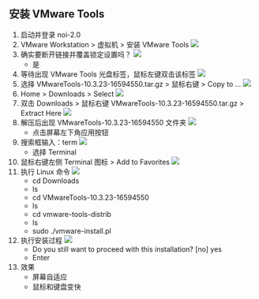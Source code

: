 
## 安装 VMware Tools

1. 启动并登录 noi-2.0
2. VMware Workstation > 虚拟机 > 安装 VMware Tools
    ![](images/tool-001.png)
3. 确实要断开链接并覆盖锁定设置吗？
    ![](images/tool-002.png)
    - 是
4. 等待出现 VMware Tools 光盘标签，鼠标左键双击该标签
    ![](images/tool-003.png)
5. 选择  VMwareTools-10.3.23-16594550.tar.gz > 鼠标右键 > Copy to ...
    ![](images/tool-004.png)
6. Home > Downloads > Select
    ![](images/tool-005.png)
7. 双击 Downloads > 鼠标右键 VMwareTools-10.3.23-16594550.tar.gz > Extract Here
    ![](images/tool-006.png)
8. 解压后出现 VMwareTools-10.3.23-16594550 文件夹
    ![](images/tool-007.png)
    - 点击屏幕左下角应用按钮
9. 搜索框输入：term
    ![](images/tool-008.png)
    - 选择 Terminal
10. 鼠标右键左侧 Terminal 图标 > Add to Favorites
    ![](images/tool-009.png)
11. 执行 Linux 命令
    ![](images/tool-010.png)
    - cd Downloads
    - ls
    - cd VMwareTools-10.3.23-16594550
    - ls
    - cd vmware-tools-distrib
    - ls
    - sudo ./vmware-install.pl
11. 执行安装过程
    ![](images/tool-011.png)
    - Do you still want to proceed with this installation? [no] yes
    - Enter
12. 效果
    - 屏幕自适应
    - 鼠标和键盘变快
